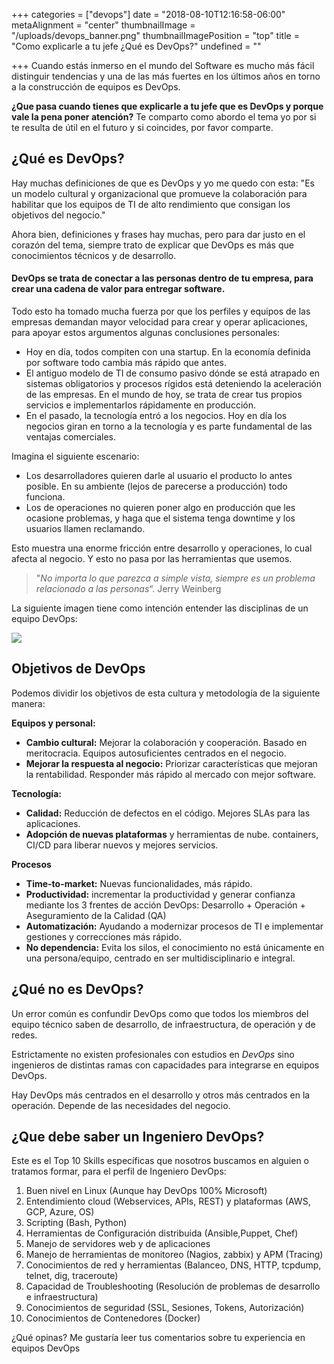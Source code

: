 +++
categories = ["devops"]
date = "2018-08-10T12:16:58-06:00"
metaAlignment = "center"
thumbnailImage = "/uploads/devops_banner.png"
thumbnailImagePosition = "top"
title = "Como explicarle a tu jefe ¿Qué es DevOps?"
undefined = ""

+++
Cuando estás inmerso en el mundo del Software es mucho más fácil distinguir tendencias y una de las más fuertes en los últimos años  en torno a la construcción de equipos es DevOps.

**¿Que pasa cuando tienes que explicarle a tu jefe que es DevOps y porque vale la pena poner atención?** Te comparto como abordo el tema yo por si te resulta de útil en el futuro y si coincides, por favor comparte.

## ¿Qué es DevOps?

Hay muchas definiciones de que es DevOps y yo me quedo con esta: "Es un modelo cultural y organizacional que promueve la colaboración para habilitar que los equipos de TI de alto rendimiento que consigan los objetivos del negocio."

Ahora bien, definiciones y frases hay muchas, pero para dar justo en el corazón del tema, siempre trato de explicar que  DevOps es más que conocimientos técnicos y de desarrollo.

#### **DevOps se trata de conectar a las personas dentro de tu empresa, para crear una cadena de valor para entregar software.**

Todo esto ha tomado mucha fuerza por que los perfiles y equipos de las empresas demandan mayor velocidad para crear y operar aplicaciones, para apoyar estos argumentos algunas conclusiones personales:

* Hoy en día, todos compiten con una startup. En la economía definida por software todo cambia más rápido que antes.
* El antiguo modelo de TI de consumo pasivo dónde se está atrapado en sistemas obligatorios y procesos rígidos está deteniendo la aceleración de las empresas.  En el mundo de hoy, se trata de crear tus propios servicios e implementarlos rápidamente en producción.
* En el pasado, la tecnología entró a los negocios. Hoy en día los negocios giran en torno a la tecnología y es parte fundamental de las ventajas comerciales.

Imagina el siguiente escenario:

* Los desarrolladores quieren darle al usuario el producto lo antes posible. En su ambiente (lejos de parecerse a producción) todo funciona.
* Los de operaciones no quieren poner algo en producción que les ocasione problemas, y haga que el sistema tenga downtime y los usuarios llamen reclamando.

Esto muestra una enorme fricción entre desarrollo y operaciones, lo cual afecta al negocio. Y esto no pasa por las herramientas que usemos.

> "_No importa lo que parezca a simple vista, siempre es un problema relacionado a las personas_“.  Jerry Weinberg

La siguiente imagen tiene como intención entender las disciplinas de un equipo DevOps:

![](/uploads/Untitled(3).png)

## Objetivos de DevOps

Podemos dividir los objetivos de esta cultura y metodología de la siguiente manera:

**Equipos y personal:**

* **Cambio cultural:** Mejorar la colaboración y cooperación. Basado en meritocracia. Equipos autosuficientes centrados en el negocio.
* **Mejorar la respuesta al negocio:** Priorizar características que mejoran la rentabilidad. Responder más rápido al mercado con mejor software.

**Tecnología:**

* **Calidad:** Reducción de defectos en el código. Mejores SLAs para las aplicaciones.
* **Adopción de nuevas plataformas** y herramientas de nube. containers, CI/CD para liberar nuevos y mejores servicios.

**Procesos**

* **Time-to-market:** Nuevas funcionalidades, más rápido.
* **Productividad:** incrementar la productividad y generar confianza mediante los 3 frentes de acción DevOps: Desarrollo + Operación + Aseguramiento de la Calidad (QA)
* **Automatización:** Ayudando a modernizar procesos de TI e implementar gestiones y correcciones más rápido.
* **No dependencia:** Evita los silos, el conocimiento no está únicamente en una persona/equipo, centrado en ser multidisciplinario e integral.

## ¿Qué no es DevOps?

Un error común es confundir DevOps como que todos los miembros del equipo técnico saben de desarrollo, de infraestructura, de operación y de redes.

Estrictamente no existen profesionales con estudios en _DevOps_ sino ingenieros de distintas ramas con capacidades para integrarse en equipos DevOps.

Hay DevOps más centrados en el desarrollo y otros más centrados en la operación. Depende de las necesidades del negocio.

## ¿Que debe saber un Ingeniero DevOps?

Este es el Top 10 Skills específicas que nosotros buscamos en alguien o tratamos formar, para el perfil de Ingeniero DevOps:

 1. Buen nivel en Linux  (Aunque hay DevOps 100% Microsoft)
 2. Entendimiento cloud (Webservices, APIs, REST) y plataformas (AWS, GCP, Azure, OS)
 3. Scripting (Bash, Python)
 4. Herramientas de Configuración distribuida (Ansible,Puppet, Chef)
 5. Manejo de servidores web y de aplicaciones
 6. Manejo de herramientas de monitoreo (Nagios, zabbix) y APM (Tracing)
 7. Conocimientos de red y herramientas (Balanceo, DNS, HTTP, tcpdump, telnet, dig, traceroute)
 8. Capacidad de Troubleshooting (Resolución de problemas de desarrollo e infraestructura)
 9. Conocimientos de seguridad (SSL, Sesiones, Tokens, Autorización)
10. Conocimientos de Contenedores (Docker)

¿Qué opinas? Me gustaría leer tus comentarios sobre tu experiencia en equipos DevOps